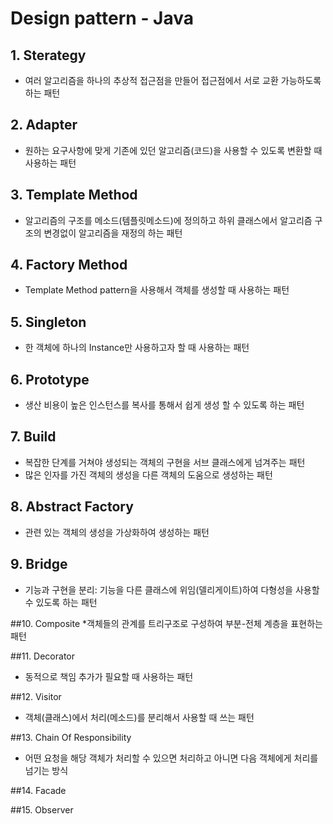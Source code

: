 # Design pattern - Java
## 1. Sterategy 
* 여러 알고리즘을 하나의 추상적 접근점을 만들어 접근점에서 서로 교환 가능하도록 하는 패턴

## 2. Adapter
* 원하는 요구사항에 맞게 기존에 있던 알고리즘(코드)을 사용할 수 있도록 변환할 때 사용하는 패턴

## 3. Template Method
* 알고리즘의 구조를 메소드(템플릿메소드)에 정의하고 하위 클래스에서 알고리즘 구조의 변경없이 알고리즘을 재정의 하는 패턴

## 4. Factory Method
* Template Method pattern을 사용해서 객체를 생성할 때 사용하는 패턴

## 5. Singleton
* 한 객체에 하나의 Instance만 사용하고자 할 때 사용하는 패턴

## 6. Prototype
* 생산 비용이 높은 인스턴스를 복사를 통해서 쉽게 생성 할 수 있도록 하는 패턴

## 7. Build
* 복잡한 단계를 거쳐야 생성되는 객체의 구현을 서브 클래스에게 넘겨주는 패턴
* 많은 인자를 가진 객체의 생성을 다른 객체의 도움으로 생성하는 패턴

## 8. Abstract Factory
* 관련 있는 객체의 생성을 가상화하여 생성하는 패턴

## 9. Bridge 
* 기능과 구현을 분리: 기능을 다른 클래스에 위임(델리게이트)하여 다형성을 사용할 수 있도록 하는 패턴

##10. Composite
*객체들의 관계를 트리구조로 구성하여 부분-전체 계층을 표현하는 패턴

##11. Decorator
* 동적으로 책임 추가가 필요할 때 사용하는 패턴

##12. Visitor
* 객체(클래스)에서 처리(메소드)를 분리해서 사용할 때 쓰는 패턴 

##13. Chain Of Responsibility
* 어떤 요청을 해당 객체가 처리할 수 있으면 처리하고 아니면 다음 객체에게 처리를 넘기는 방식

##14. Facade

##15. Observer
